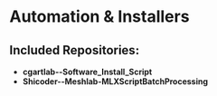 # Automation & Installers

## Included Repositories:
- **cgartlab--Software_Install_Script**
- **Shicoder--Meshlab-MLXScriptBatchProcessing**
